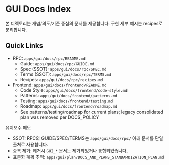 # GUI Docs Index

본 디렉토리는 개념/의도/기준 중심의 문서를 제공합니다. 구현 세부 예시는 recipes로 분리합니다.

## Quick Links

- RPC: `apps/gui/docs/rpc/README.md`
  - Guide: `apps/gui/docs/rpc/GUIDE.md`
  - Spec (SSOT): `apps/gui/docs/rpc/SPEC.md`
  - Terms (SSOT): `apps/gui/docs/rpc/TERMS.md`
  - Recipes: `apps/gui/docs/rpc/recipes.md`
- Frontend: `apps/gui/docs/frontend/README.md`
  - Code Style: `apps/gui/docs/frontend/code-style.md`
  - Patterns: `apps/gui/docs/frontend/patterns.md`
  - Testing: `apps/gui/docs/frontend/testing.md`
  - Roadmap: `apps/gui/docs/frontend/roadmap.md`
  - See patterns/testing/roadmap for current plans; legacy consolidated plan was removed per DOCS_POLICY

유지보수 메모
- SSOT: RPC의 GUIDE/SPEC/TERMS는 `apps/gui/docs/rpc/` 아래 문서를 단일 출처로 사용합니다.
- 중복 제거: 레거시 `GUI_*` 문서는 제거되었거나 통합되었습니다.
- 표준화 계획 추적: `apps/gui/plan/DOCS_AND_PLANS_STANDARDIZATION_PLAN.md`
